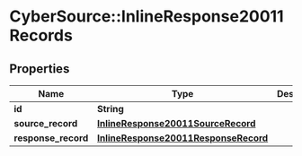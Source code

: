 # CyberSource::InlineResponse20011Records

## Properties
Name | Type | Description | Notes
------------ | ------------- | ------------- | -------------
**id** | **String** |  | [optional] 
**source_record** | [**InlineResponse20011SourceRecord**](InlineResponse20011SourceRecord.md) |  | [optional] 
**response_record** | [**InlineResponse20011ResponseRecord**](InlineResponse20011ResponseRecord.md) |  | [optional] 


